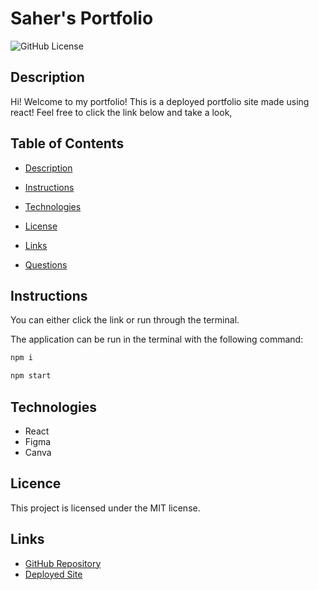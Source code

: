 # Saher's Portfolio
![GitHub License](https://img.shields.io/badge/License-MIT-blue.svg)


## Description

Hi! Welcome to my portfolio! This is a deployed portfolio site made using react! Feel free to click the link below and take a look, 

## Table of Contents

* [Description](#description)

* [Instructions](#instructions)

* [Technologies](#technologies)

* [License](#license)

* [Links](#links)

* [Questions](#questions)


## Instructions

You can either click the link or run through the terminal.

The application can be run in the terminal with the following command:

```bash
npm i
```

```bash
npm start
```



## Technologies
* React
* Figma
* Canva

## Licence 

This project is licensed under the MIT license.


## Links

* [GitHub Repository](https://github.com/saher-wrld/Portfolio-Project)
* [Deployed Site](https://portfolio-project-v1tu.onrender.com)


